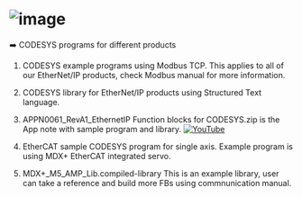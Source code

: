 #  ![image](https://github.com/user-attachments/assets/24ea3315-8733-457b-b579-3fb9f229bc2b)

➡️ CODESYS programs for different products

1. CODESYS example programs using Modbus TCP. This applies to all of our EtherNet/IP products, check Modbus manual for more information. 

2. CODESYS library for EtherNet/IP products using Structured Text language.

3. APPN0061_RevA1_EthernetIP Function blocks for CODESYS.zip is the App note with sample program and library.
[![YouTube](https://img.shields.io/badge/YouTube-FF0000?style=for-the-badge&logo=youtube&logoColor=white)](https://www.youtube.com/watch?v=AJ5lRY3rzUo&list=PLA1J90-MlwYe_7ezgWlgshdCeob6Go83Z)

4. EtherCAT sample CODESYS program for single axis. Example program is using MDX+ EtherCAT integrated servo. 

5. MDX+_M5_AMP_Lib.compiled-library  This is an example library, user can take a reference and build more FBs using commnunication manual. 
